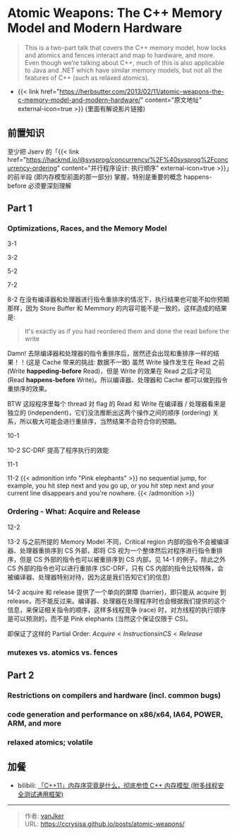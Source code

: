 # Atomic Weapons: The C++ Memory Model and Modern Hardware


> This is a two-part talk that covers the C++ memory model, how locks and atomics and fences interact and map to hardware, and more. Even though we’re talking about C++, much of this is also applicable to Java and .NET which have similar memory models, but not all the features of C++ (such as relaxed atomics).

<!--more-->

- {{< link href="https://herbsutter.com/2013/02/11/atomic-weapons-the-c-memory-model-and-modern-hardware/" content="原文地址" external-icon=true >}} (里面有解说影片链接)

## 前置知识

至少把 Jserv 的「{{< link href="https://hackmd.io/@sysprog/concurrency/%2F%40sysprog%2Fconcurrency-ordering" content="并行程序设计: 执行顺序" external-icon=true >}}」的前半段 (即内存模型前面的那一部分) 掌握，特别是重要的概念 happens-before 必须要深刻理解

## Part 1

### Optimizations, Races, and the Memory Model

3-1

3-2

5-2

7-2

8-2 
在没有编译器和处理器进行指令重排序的情况下，执行结果也可能不如你预期那样，因为 Store Buffer 和 Memmory 的内容可能不是一致的，这样造成的结果是:

> It's exactly as if you had reordered them and done the read before the write

Damn! 去除编译器和处理器的指令重排序后，居然还会出现和重排序一样的结果！！(这是 Cache 带来的挑战: 数据不一致) 虽然 Write 操作发生在 Read 之前 (Write **happeding-before** Read)，但是 Write 的效果在 Read 之后才可见 (Read **happens-before** Write)。所以编译器、处理器和 Cache 都可以做到指令重排序的效果。

BTW 这段程序里每个 thread 对 flag 的 Read 和 Write 在编译器 / 处理器看来是独立的 (independent)，它们没法推断出这两个操作之间的顺序 (ordering) 关系，所以极大可能会进行重排序，当然结果不会符合你的预期。

10-1

10-2 SC-DRF 提高了程序执行的效能

11-1

11-2
{{< admonition info "Pink elephants" >}}
no sequential jump, for example, you hit step next and you go up, or you hit step next and your current line disappears and you\'re nowhere.
{{< /admonition >}}

### Ordering - What: Acquire and Release

12-2

13-2 与之前所提的 Memory Model 不同，Critical region 内部的指令不会被编译器、处理器重排序到 CS 外部，即将 CS 视为一个整体然后对程序进行指令重排序，但是 CS 外部的指令也可以被重排序到 CS 内部，见 14-1 的例子。除此之外 CS 外部的指令也可以进行重排序 (SC-DRF，只有 CS 内部的指令比较特殊，会被编译器、处理器特别对待，因为这是我们告知它们的信息)

14-2 acquire 和 release 提供了一个单向的屏障 (barrier)，即只能从 acquire 到 release，而不能反过来。编译器、处理器在处理程序时也会根据我们提供的这个信息，来保证相关指令的顺序，这样多线程竞争 (race) 时，对方线程的执行顺序是可以预测的，而不是 Pink elephants (当然这个保证仅限于 CS)。

即保证了这样的 Partial Order: $Acquire < Instructions in CS < Release$

### mutexes vs. atomics vs. fences

## Part 2

### Restrictions on compilers and hardware (incl. common bugs)

### code generation and performance on x86/x64, IA64, POWER, ARM, and more

### relaxed atomics; volatile

## 加餐

- bilibili: [「C++11」内存序究竟是什么，彻底参悟 C++ 内存模型 (附多线程安全测试通用框架)](https://www.bilibili.com/video/BV1Qy411q7Xq/)



---

> 作者: [vanJker](https://github.com/vanJker)  
> URL: https://ccrysisa.github.io/posts/atomic-weapons/  


